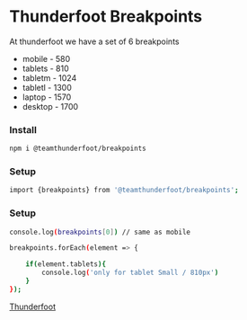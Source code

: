 # Thunderfoot Breakpoints

At thunderfoot we have a set of 6 breakpoints
- mobile - 580 
- tablets - 810
- tabletm - 1024
- tabletl - 1300
- laptop - 1570
- desktop - 1700

### Install
```sh
npm i @teamthunderfoot/breakpoints
```
### Setup
```sh
import {breakpoints} from '@teamthunderfoot/breakpoints';
```
### Setup
```sh
console.log(breakpoints[0]) // same as mobile

breakpoints.forEach(element => {

    if(element.tablets){
        console.log('only for tablet Small / 810px')
    }
});
```

[Thunderfoot](https://teamthunderfoot.com/)

